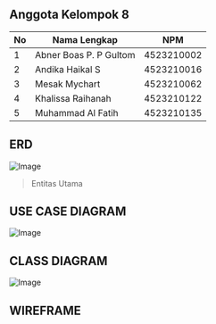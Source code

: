 ## Anggota Kelompok 8

| No | Nama Lengkap                 | NPM         |
|----|------------------------------|-------------|
| 1  | Abner Boas P. P Gultom       | 4523210002  |
| 2  | Andika Haikal S              | 4523210016  |
| 3  | Mesak Mychart                | 4523210062  |
| 4  | Khalissa Raihanah            | 4523210122  |
| 5  | Muhammad Al Fatih            | 4523210135  |

## ERD
![Image](https://github.com/user-attachments/assets/fb11f947-95e5-46ee-85b3-f481758bf6fb)
>Entitas Utama 

## USE CASE DIAGRAM
![Image](https://github.com/user-attachments/assets/ffba0582-bf96-4615-8729-add41cd9409d)


## CLASS DIAGRAM
![Image](https://github.com/user-attachments/assets/e54c6e1b-adc3-4bd1-b0ea-0d9541356bab)

## WIREFRAME
